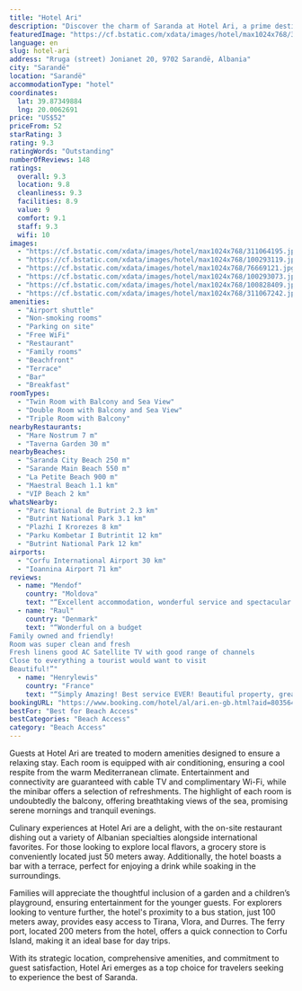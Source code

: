 ```yaml
---
title: "Hotel Ari"
description: "Discover the charm of Saranda at Hotel Ari, a prime destination for travelers seeking both convenience and comfort."
featuredImage: "https://cf.bstatic.com/xdata/images/hotel/max1024x768/311064195.jpg?k=2bcd2d174f96e58442c24926342e2c6dbe3ffc792d3a3820fe6b7595c9f6ff0e&o=&hp=1"
language: en
slug: hotel-ari
address: "Rruga (street) Jonianet 20, 9702 Sarandë, Albania"
city: "Sarandë"
location: "Sarandë"
accommodationType: "hotel"
coordinates:
  lat: 39.87349884
  lng: 20.0062691
price: "US$52"
priceFrom: 52
starRating: 3
rating: 9.3
ratingWords: "Outstanding"
numberOfReviews: 148
ratings:
  overall: 9.3
  location: 9.8
  cleanliness: 9.3
  facilities: 8.9
  value: 9
  comfort: 9.1
  staff: 9.3
  wifi: 10
images:
  - "https://cf.bstatic.com/xdata/images/hotel/max1024x768/311064195.jpg?k=2bcd2d174f96e58442c24926342e2c6dbe3ffc792d3a3820fe6b7595c9f6ff0e&o=&hp=1"
  - "https://cf.bstatic.com/xdata/images/hotel/max1024x768/100293119.jpg?k=681584bb45af4eb5a0cf158a792c1cae815e2ff8e5a8ca832a8fe821789e6986&o=&hp=1"
  - "https://cf.bstatic.com/xdata/images/hotel/max1024x768/76669121.jpg?k=7946b5d6bd01b0190ec65a133d7c181f60b047332cb99c6963c61b96aefbe5c0&o=&hp=1"
  - "https://cf.bstatic.com/xdata/images/hotel/max1024x768/100293073.jpg?k=60bc3a905f4cc4fd269d428e9785422cb23f1d9874abcac96fbbeb3739b8ff12&o=&hp=1"
  - "https://cf.bstatic.com/xdata/images/hotel/max1024x768/100828409.jpg?k=8a1ad54f75e32eca7a97b7d93129fc739d148a79d327456e8eddbb30539b1bce&o=&hp=1"
  - "https://cf.bstatic.com/xdata/images/hotel/max1024x768/311067242.jpg?k=5cf6a79b82852d0992fca1557cc7061eed6c3849a6d5ec65922414eb8cfc9407&o=&hp=1"
amenities:
  - "Airport shuttle"
  - "Non-smoking rooms"
  - "Parking on site"
  - "Free WiFi"
  - "Restaurant"
  - "Family rooms"
  - "Beachfront"
  - "Terrace"
  - "Bar"
  - "Breakfast"
roomTypes:
  - "Twin Room with Balcony and Sea View"
  - "Double Room with Balcony and Sea View"
  - "Triple Room with Balcony"
nearbyRestaurants:
  - "Mare Nostrum 7 m"
  - "Taverna Garden 30 m"
nearbyBeaches:
  - "Saranda City Beach 250 m"
  - "Sarande Main Beach 550 m"
  - "La Petite Beach 900 m"
  - "Maestral Beach 1.1 km"
  - "VIP Beach 2 km"
whatsNearby:
  - "Parc National de Butrint 2.3 km"
  - "Butrint National Park 3.1 km"
  - "Plazhi I Krorezes 8 km"
  - "Parku Kombetar I Butrintit 12 km"
  - "Butrint National Park 12 km"
airports:
  - "Corfu International Airport 30 km"
  - "Ioannina Airport 71 km"
reviews:
  - name: "Mendof"
    country: "Moldova"
    text: "“Excellent accommodation, wonderful service and spectacular room with a beautiful sea view. I loved it and i will return there again many times”"
  - name: "Raul"
    country: "Denmark"
    text: "“Wonderful on a budget
Family owned and friendly!
Room was super clean and fresh
Fresh linens good AC Satellite TV with good range of channels
Close to everything a tourist would want to visit
Beautiful!”"
  - name: "Henrylewis"
    country: "France"
    text: "“Simply Amazing! Best service EVER! Beautiful property, great sea view and the staff is EXCELLENT!”"
bookingURL: "https://www.booking.com/hotel/al/ari.en-gb.html?aid=8035640"
bestFor: "Best for Beach Access"
bestCategories: "Beach Access"
category: "Beach Access"
---
```


Guests at Hotel Ari are treated to modern amenities designed to ensure a relaxing stay. Each room is equipped with air conditioning, ensuring a cool respite from the warm Mediterranean climate. Entertainment and connectivity are guaranteed with cable TV and complimentary Wi-Fi, while the minibar offers a selection of refreshments. The highlight of each room is undoubtedly the balcony, offering breathtaking views of the sea, promising serene mornings and tranquil evenings.

Culinary experiences at Hotel Ari are a delight, with the on-site restaurant dishing out a variety of Albanian specialties alongside international favorites. For those looking to explore local flavors, a grocery store is conveniently located just 50 meters away. Additionally, the hotel boasts a bar with a terrace, perfect for enjoying a drink while soaking in the surroundings.

Families will appreciate the thoughtful inclusion of a garden and a children’s playground, ensuring entertainment for the younger guests. For explorers looking to venture further, the hotel's proximity to a bus station, just 100 meters away, provides easy access to Tirana, Vlora, and Durres. The ferry port, located 200 meters from the hotel, offers a quick connection to Corfu Island, making it an ideal base for day trips.

With its strategic location, comprehensive amenities, and commitment to guest satisfaction, Hotel Ari emerges as a top choice for travelers seeking to experience the best of Saranda.